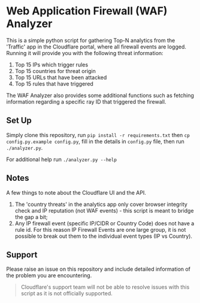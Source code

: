 Web Application Firewall (WAF) Analyzer
====================
This is a simple python script for gathering Top-N analytics from the 'Traffic' app in the Cloudflare portal, where all firewall events are logged. Running it will provide you with the following threat information:

1. Top 15 IPs which trigger rules
2. Top 15 countries for threat origin
3. Top 15 URLs that have been attacked
4. Top 15 rules that have triggered

The WAF Analyzer also provides some additional functions such as fetching information regarding a specific ray ID that triggered the firewall.

Set Up
------
Simply clone this repository, run `pip install -r requirements.txt` then `cp config.py.example config.py`, fill in the details in `config.py` file, then run `./analyzer.py`.

For additional help run `./analyzer.py --help`

Notes
------
A few things to note about the Cloudflare UI and the API.

1. The 'country threats' in the analytics app only cover browser integrity check and IP reputation (not WAF events) - this script is meant to bridge the gap a bit;
2. Any IP firewall event (specific IP/CIDR or Country Code) does not have a rule id. For this reason IP Firewall Events are one large group, it is not possible to break out them to the individual event types (IP vs Country).

Support
------
Please raise an issue on this repository and include detailed information of the problem you are encountering.

> Cloudflare's support team will not be able to resolve issues with this script as it is not officially supported.
